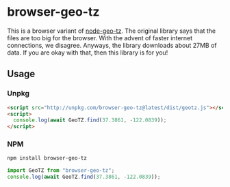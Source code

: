 # browser-geo-tz

This is a browser variant of [node-geo-tz](https://github.com/evansiroky/node-geo-tz). The original library says that the files are too big for the browser. With the advent of faster internet connections, we disagree. Anyways, the library downloads about 27MB of data. If you are okay with that, then this library is for you!

## Usage

### Unpkg

```html
<script src="http://unpkg.com/browser-geo-tz@latest/dist/geotz.js"></script>
<script>
  console.log(await GeoTZ.find(37.3861, -122.0839));
</script>
```

### NPM

```bash
npm install browser-geo-tz
```

```javascript
import GeoTZ from "browser-geo-tz";
console.log(await GeoTZ.find(37.3861, -122.0839));
```
